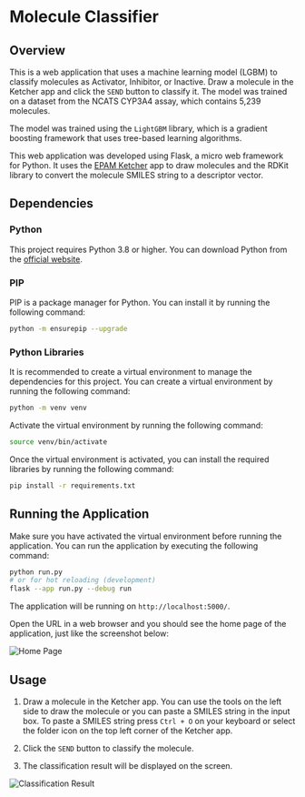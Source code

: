 # Molecule Classifier

## Overview

This is a web application that uses a machine learning model (LGBM) to classify molecules as Activator, Inhibitor, or Inactive. Draw a molecule in the Ketcher app and click the `SEND` button to classify it. The model was trained on a dataset from the NCATS CYP3A4 assay, which contains 5,239 molecules.

The model was trained using the `LightGBM` library, which is a gradient boosting framework that uses tree-based learning algorithms.

This web application was developed using Flask, a micro web framework for Python. It uses the [EPAM Ketcher](https://lifescience.opensource.epam.com/ketcher/) app to draw molecules and the RDKit library to convert the molecule SMILES string to a descriptor vector.

## Dependencies

### Python

This project requires Python 3.8 or higher. You can download Python from the [official website](https://www.python.org/downloads/).

### PIP

PIP is a package manager for Python. You can install it by running the following command:

```bash
python -m ensurepip --upgrade
```

### Python Libraries

It is recommended to create a virtual environment to manage the dependencies for this project. You can create a virtual environment by running the following command:

```bash
python -m venv venv
```

Activate the virtual environment by running the following command:

```bash
source venv/bin/activate
```

Once the virtual environment is activated, you can install the required libraries by running the following command:

```bash
pip install -r requirements.txt
```

## Running the Application

Make sure you have activated the virtual environment before running the application. You can run the application by executing the following command:

```bash
python run.py
# or for hot reloading (development)
flask --app run.py --debug run
```

The application will be running on `http://localhost:5000/`.

Open the URL in a web browser and you should see the home page of the application, just like the screenshot below:

![Home Page](screenshot/home.png)

## Usage

1. Draw a molecule in the Ketcher app. You can use the tools on the left side to draw the molecule or you can paste a SMILES string in the input box. To paste a SMILES string press `Ctrl + O` on your keyboard or select the folder icon on the top left corner of the Ketcher app.

2. Click the `SEND` button to classify the molecule.

3. The classification result will be displayed on the screen.

![Classification Result](screenshot/result.png)
